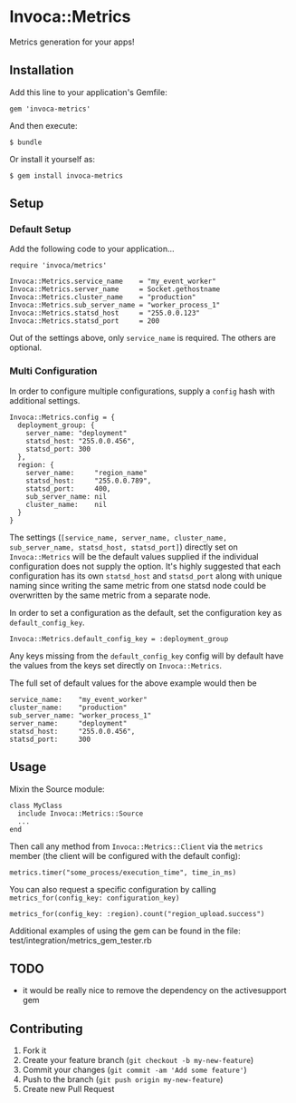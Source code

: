 # Invoca::Metrics

Metrics generation for your apps!

## Installation

Add this line to your application's Gemfile:

    gem 'invoca-metrics'

And then execute:

    $ bundle

Or install it yourself as:

    $ gem install invoca-metrics

## Setup

### Default Setup

Add the following code to your application...

    require 'invoca/metrics'

    Invoca::Metrics.service_name    = "my_event_worker"
    Invoca::Metrics.server_name     = Socket.gethostname
    Invoca::Metrics.cluster_name    = "production"
    Invoca::Metrics.sub_server_name = "worker_process_1"
    Invoca::Metrics.statsd_host     = "255.0.0.123"
    Invoca::Metrics.statsd_port     = 200

Out of the settings above, only `service_name` is required.  The others are optional.

### Multi Configuration

In order to configure multiple configurations, supply a `config` hash with additional settings.

    Invoca::Metrics.config = {
      deployment_group: {
        server_name: "deployment"
        statsd_host: "255.0.0.456",
        statsd_port: 300
      },
      region: {
        server_name:     "region_name"
        statsd_host:     "255.0.0.789",
        statsd_port:     400,
        sub_server_name: nil
        cluster_name:    nil
      }
    }

The settings (`[service_name, server_name, cluster_name, sub_server_name, statsd_host, statsd_port]`) directly set on `Invoca::Metrics` will be the default values supplied if the individual configuration does not supply the option.
It's highly suggested that each configuration has its own `statsd_host` and `statsd_port` along with unique naming since writing the same metric from one statsd node could be overwritten by the same metric from a separate node.

In order to set a configuration as the default, set the configuration key as `default_config_key`.

    Invoca::Metrics.default_config_key = :deployment_group

Any keys missing from the `default_config_key` config will by default have the values from the keys set directly on `Invoca::Metrics`.

The full set of default values for the above example would then be

    service_name:    "my_event_worker"
    cluster_name:    "production"
    sub_server_name: "worker_process_1"
    server_name:     "deployment"
    statsd_host:     "255.0.0.456",
    statsd_port:     300


## Usage

Mixin the Source module:

    class MyClass
      include Invoca::Metrics::Source
      ...
    end

Then call any method from `Invoca::Metrics::Client` via the `metrics` member (the client will be configured with the default config):

    metrics.timer("some_process/execution_time", time_in_ms)

You can also request a specific configuration by calling `metrics_for(config_key: configuration_key)`

    metrics_for(config_key: :region).count("region_upload.success")

Additional examples of using the gem can be found in the file: test/integration/metrics_gem_tester.rb

## TODO

* it would be really nice to remove the dependency on the activesupport gem

## Contributing

1. Fork it
2. Create your feature branch (`git checkout -b my-new-feature`)
3. Commit your changes (`git commit -am 'Add some feature'`)
4. Push to the branch (`git push origin my-new-feature`)
5. Create new Pull Request
